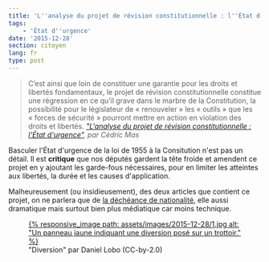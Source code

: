 ```yaml
---
title: 'L''analyse du projet de révision constitutionnelle : l''État d''urgence'
tags:
    - 'État d''urgence'
date: '2015-12-28'
section: citoyen
lang: fr
type: post
---
```


> C’est ainsi que loin de constituer une garantie pour les droits et libertés fondamentaux, le projet de révision constitutionnelle constitue une régression en ce qu’il grave dans le marbre de la Constitution, la possibilité pour le législateur de «&nbsp;renouveler&nbsp;» les «&nbsp;outils&nbsp;» que les «&nbsp;forces de sécurité&nbsp;» pourront mettre en action en violation des droits et libertés.
> <cite><a href="http://www.pauljorion.com/blog/2015/12/27/lanalyse-du-projet-de-revision-constitutionnelle-letat-durgence-1/#more-81257">"L'analyse du projet de révision constitutionnelle : l'État d'urgence"</a>, par Cédric Mas</cite>

Basculer l'État d'urgence de la loi de 1955 à la Consitution n'est pas un détail. Il est **critique** que nos députés gardent la tête froide et amendent ce projet en y ajoutant les garde-fous nécessaires, pour en limiter les atteintes aux libertés, la durée et les causes d'application.

Malheureusement (ou insidieusement), des deux articles que contient ce projet, on ne parlera que de [la déchéance de nationalité](/2015/12/analyse-du-projet-de-revision-constitutionnelle-decheance-de-nationalite/ "L'analyse du projet de révision constitutionnelle : la déchéance de nationalité"), elle aussi dramatique mais surtout bien plus médiatique car moins technique.

<figure>
  <a href="https://flic.kr/p/49QKir" title="Voir en plus grand">
      {% responsive_image path: assets/images/2015-12-28/1.jpg alt: "Un panneau jaune indiquant une diversion posé sur un trottoir." %}
  </a>
  <figcaption>"Diversion" par Daniel Lobo (CC-by-2.0)</figcaption>
</figure>
